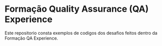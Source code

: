 # Formação Quality Assurance (QA) Experience

Este repositorio consta exemplos de codigos dos desafios feitos dentro da Formação QA Experience.

